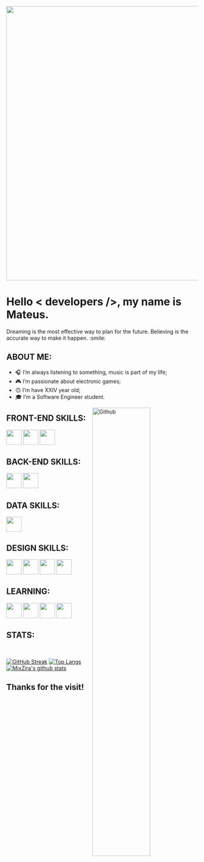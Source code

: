 
<p align="center">
    <img width="722" src="https://cdn.discordapp.com/attachments/917183221375049728/945738819527909386/background.png">
</p>

<h1> Hello < developers />, my name is Mateus. </h1>
    <p align='center'>
</p>

<div size='20px'>Dreaming is the most effective way to plan for the future. Believing is the accurate way to make it happen. :smile: 
</div>

<h2> ABOUT ME:</h2>

- 🎧 I’m always listening to something, music is part of my life; <br>
- 🎮 I’m passionate about electronic games;<br>
- 🙃 I’m have XXIV year old;<br>
- 🎓 I’m a Software Engineer student.<br>


<img width="55%" align="right" alt="Github" src="https://raw.githubusercontent.com/onimur/.github/master/.resources/git-header.svg" />

<h2> FRONT-END SKILLS: </h2>
<a href='https://github.com/MixZira'><img width ='40px' src='https://cdn.jsdelivr.net/gh/devicons/devicon/icons/html5/html5-plain.svg'></a>
<a href='https://github.com/MixZira'><img width ='40px' src ='https://cdn.jsdelivr.net/gh/devicons/devicon/icons/css3/css3-plain.svg'></a>
<a href='https://github.com/MixZira'><img width ='40px' src ='https://cdn.jsdelivr.net/gh/devicons/devicon/icons/javascript/javascript-plain.svg'></a>

<h2> BACK-END SKILLS: </h2>
<a href='https://github.com/MixZira'><img width ='40px' src ='https://cdn.jsdelivr.net/gh/devicons/devicon/icons/nodejs/nodejs-plain.svg'></a>
<a href='https://github.com/MixZira'><img width='40px' src='https://cdn.jsdelivr.net/gh/devicons/devicon/icons/lua/lua-plain-wordmark.svg'></a>

<h2> DATA SKILLS: </h2>
<a href='https://github.com/MixZira'><img width='40px' src='https://cdn.jsdelivr.net/gh/devicons/devicon/icons/mysql/mysql-plain.svg'></a>

<h2> DESIGN SKILLS: </h2>
<a href='https://github.com/MixZira'><img width ='40px' src ='https://cdn.jsdelivr.net/gh/devicons/devicon/icons/figma/figma-original.svg'></a>
<a href='https://github.com/MixZira'><img width ='40px' src ='https://cdn.jsdelivr.net/gh/devicons/devicon/icons/photoshop/photoshop-plain.svg'></a>
<a href='https://github.com/MixZira'><img width ='40px' src ='https://cdn.jsdelivr.net/gh/devicons/devicon/icons/premierepro/premierepro-plain.svg'></a>
<a href='https://github.com/MixZira'><img width ='40px' src ='https://cdn.jsdelivr.net/gh/devicons/devicon/icons/illustrator/illustrator-plain.svg'></a>

<h2> LEARNING: </h2>
<a href='https://github.com/MixZira'><img width ='40px' src ='https://cdn.jsdelivr.net/gh/devicons/devicon/icons/typescript/typescript-plain.svg'></a>
<a href='https://github.com/MixZira'><img width ='40px' src ='https://cdn.jsdelivr.net/gh/devicons/devicon/icons/react/react-original.svg'></a>
<a href='https://github.com/MixZira'><img width ='40px' src ='https://cdn.jsdelivr.net/gh/devicons/devicon/icons/csharp/csharp-plain.svg'></a>
<a href='https://github.com/MixZira'><img width ='40px' src ='https://cdn.jsdelivr.net/gh/devicons/devicon/icons/java/java-plain.svg'></a>

<h2>STATS:</h2>
</br>

[![GitHub Streak](https://github-readme-streak-stats.herokuapp.com?user=MixZira&theme=transparent&date_format=j%20M%5B%20Y%5D&card_width=1124&exclude_days=Sun%2CSat&border_radius=8&border=1E2228)](https://github.com/mixzira)
[![Top Langs](https://github-readme-stats.vercel.app/api/top-langs/?username=mixzira&layout=compact&theme=transparent&card_width=1124&border_radius=8&border_color=1E2228)](https://github.com/mixzira)
[![MixZira's github stats](https://github-readme-stats.vercel.app/api?username=MixZira&count_private=true&show_icons=true&theme=transparent&card_width=1124&border_radius=8&border_color=1E2228)](https://github.com/mixzira)


<h2>Thanks for the visit!</h2>
